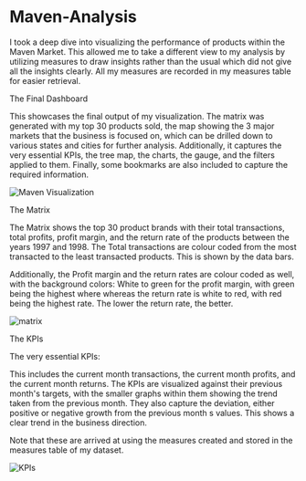 # Maven-Analysis


I took a deep dive into visualizing the performance of products within the Maven Market. This allowed me to take a different view to my analysis by utilizing measures to draw insights rather than the usual which did not give all the insights clearly. All my measures are recorded in my measures table for easier retrieval. 


The Final Dashboard


This showcases the final output of my visualization. The matrix was generated with my top 30 products sold, the map showing the 3 major markets that the business is focused on, which can be drilled down to various states and cities for further analysis. 
Additionally, it captures the very essential KPIs, the tree map, the charts, the gauge, and the filters applied to them.
Finally, some bookmarks are also included to capture the required information.

![Maven Visualization](https://github.com/user-attachments/assets/7ed1a213-5aaf-4436-b663-9e5961b1d7a9)



The Matrix


The Matrix shows the top 30 product brands with their total transactions, total profits, profit margin, and the return rate of the products between the years 1997 and 1998. The Total transactions are colour coded from the most transacted to the least transacted products. This is shown by the data bars.

Additionally, the Profit margin and the return rates are colour coded as well, with the background colors: White to green for the profit margin, with green being the highest where whereas the return rate is white to red, with red being the highest rate. The lower the return rate, the better.

![matrix](https://github.com/user-attachments/assets/b44f1cb7-6ac3-4fcc-8f9f-96761931b79c)


The KPIs


The very essential KPIs: 

This includes the current month transactions, the current month profits, and the current month returns. The KPIs are visualized against their previous month's targets, with the smaller graphs within them showing the trend taken from the previous month. They also capture the deviation, either positive or negative growth from the previous month s  values. This shows a clear trend in the business direction.

Note that these are arrived at using the measures created and stored in the measures table of my dataset.

![KPIs](https://github.com/user-attachments/assets/096fdd26-2aa3-4083-8217-1870aa3a0769)
